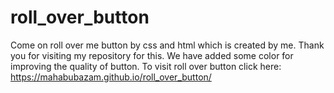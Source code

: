 # roll_over_button
Come on roll over me button by css and html which is created by me. Thank you for visiting my repository for this.
We have added some color for improving the quality of button.
To visit roll over button click here: https://mahabubazam.github.io/roll_over_button/
